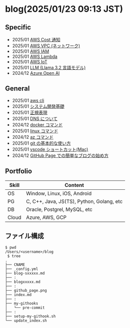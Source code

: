 # blog(2025/01/23 09:13 JST)

## Specific

- 2025/01 [AWS Cost 通知](./blog-s16cost-notification.md)
- 2025/01 [AWS VPC (ネットワーク)](./blog-s15aws-VPC.md)
- 2025/01 [AWS IAM](./blog-s14aws-IAM.md)
- 2025/01 [AWS Lambda](./blog-s13aws-lambda.md)
- 2025/01 [AWS IoT](./blog-s12awsiot.md)
- 2025/01 [LLM (Llama 3.2 言語モデル)](./blog-s11Llama.md)
- 2024/12 [Azure Open AI](./blog-s09aoai.md)

## General

- 2025/01 [aws cli](./blog10aws.md)
- 2025/01 [システム開発基礎](./blog08process.md)
- 2025/01 [正規表現](./blog07re.md)
- 2025/01 [DNS について](./blog06DNS.md)
- 2024/12 [docker コマンド](./blog05docker.md)
- 2025/01 [linux コマンド](./blog05linux.md)
- 2024/12 [az コマンド](./blog04.md)
- 2025/01 [git の基本的な使い方](./blog03.md)
- 2025/01 [vscode ショートカット(Mac)](./blog02.md)
- 2024/12 [GitHub Page での簡単なブログの始め方](./blog01.md)

## Portfolio

| Skill | Content                                   |
| ----- | ----------------------------------------- |
| OS    | Window, Linux, iOS, Android               |
| PG    | C, C++, Java, JS(TS), Python, Golang, etc |
| DB    | Oracle, Postgrel, MySQL, etc              |
| Cloud | Azure, AWS, GCP                           |

## ファイル構成

```
$ pwd
/Users/<username>/blog
 $ tree
.
├── CNAME
├── _config.yml
├── blog-sxxxxx.md
├── :
├── blogxxxxx.md
├── :
├── github_page.png
├── index.md
├── :
├── my-githooks
│   └── pre-commit
├── :
├── setup-my-githook.sh
└── update_index.sh

```
